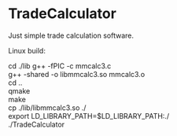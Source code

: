# TradeCalculator
Just simple trade calculation software.


Linux build:

cd ./lib
g++ -fPIC -c mmcalc3.c\
g++ -shared -o libmmcalc3.so mmcalc3.o\
cd ..\
qmake\
make\
cp ./lib/libmmcalc3.so ./\
export LD_LIBRARY_PATH=$LD_LIBRARY_PATH:./\
./TradeCalculator
